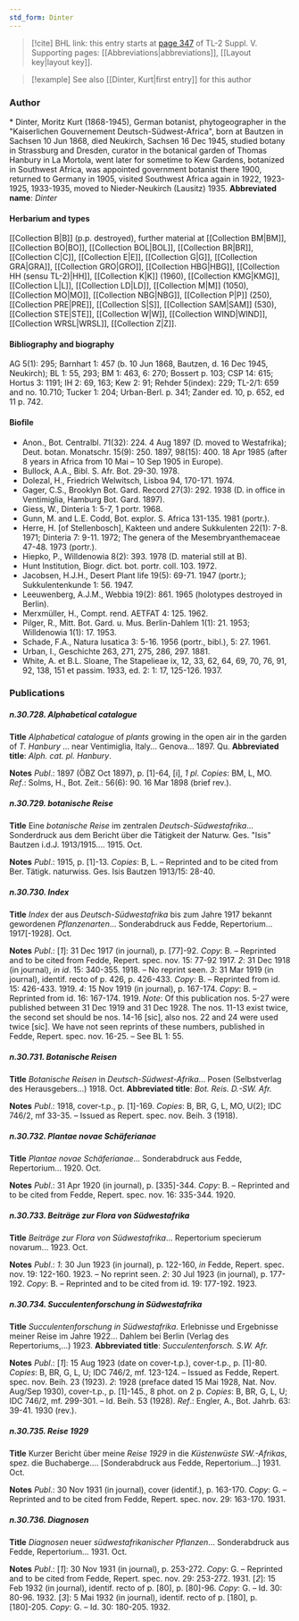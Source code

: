 ```yaml
---
std_form: Dinter
---
```


> [!cite] BHL link: this entry starts at [page 347](https://www.biodiversitylibrary.org/page/33259393) of TL-2 Suppl. V.
> Supporting pages: [[Abbreviations|abbreviations]], [[Layout key|layout key]].

> [!example] See also [[Dinter, Kurt|first entry]] for this author

### Author

\* Dinter, Moritz Kurt (1868-1945), German botanist, phytogeographer in the "Kaiserlichen Gouvernement Deutsch-Südwest-Africa", born at Bautzen in Sachsen 10 Jun 1868, died Neukirch, Sachsen 16 Dec 1945, studied botany in Strassburg and Dresden, curator in the botanical garden of Thomas Hanbury in La Mortola, went later for sometime to Kew Gardens, botanized in Southwest Africa, was appointed government botanist there 1900, returned to Germany in 1905, visited Southwest Africa again in 1922, 1923-1925, 1933-1935, moved to Nieder-Neukirch (Lausitz) 1935. 
**Abbreviated name**: *Dinter*

#### Herbarium and types

[[Collection B|B]] (p.p. destroyed), further material at [[Collection BM|BM]], [[Collection BO|BO]], [[Collection BOL|BOL]], [[Collection BR|BR]], [[Collection C|C]], [[Collection E|E]], [[Collection G|G]], [[Collection GRA|GRA]], [[Collection GRO|GRO]], [[Collection HBG|HBG]], [[Collection HH (sensu TL-2)|HH]], [[Collection K|K]] (1960), [[Collection KMG|KMG]], [[Collection L|L]], [[Collection LD|LD]], [[Collection M|M]] (1050), [[Collection MO|MO]], [[Collection NBG|NBG]], [[Collection P|P]] (250), [[Collection PRE|PRE]], [[Collection S|S]], [[Collection SAM|SAM]] (530), [[Collection STE|STE]], [[Collection W|W]], [[Collection WIND|WIND]], [[Collection WRSL|WRSL]], [[Collection Z|Z]].

#### Bibliography and biography

AG 5(1): 295; Barnhart 1: 457 (b. 10 Jun 1868, Bautzen, d. 16 Dec 1945, Neukirch); BL 1: 55, 293; BM 1: 463, 6: 270; Bossert p. 103; CSP 14: 615; Hortus 3: 1191; IH 2: 69, 163; Kew 2: 91; Rehder 5(index): 229; TL-2/1: 659 and no. 10.710; Tucker 1: 204; Urban-Berl. p. 341; Zander ed. 10, p. 652, ed 11 p. 742.

#### Biofile

- Anon., Bot. Centralbl. 71(32): 224. 4 Aug 1897 (D. moved to Westafrika); Deut. botan. Monatschr. 15(9): 250. 1897, 98(15): 400. 18 Apr 1985 (after 8 years in Africa from 10 Mai – 10 Sep 1905 in Europe).
- Bullock, A.A., Bibl. S. Afr. Bot. 29-30. 1978.
- Dolezal, H., Friedrich Welwitsch, Lisboa 94, 170-171. 1974.
- Gager, C.S., Brooklyn Bot. Gard. Record 27(3): 292. 1938 (D. in office in Ventimiglia, Hamburg Bot. Gard. 1897).
- Giess, W., Dinteria 1: 5-7, 1 portr. 1968.
- Gunn, M. and L.E. Codd, Bot. explor. S. Africa 131-135. 1981 (portr.).
- Herre, H. \[of Stellenbosch\], Kakteen und andere Sukkulenten 22(1): 7-8. 1971; Dinteria 7: 9-11. 1972; The genera of the Mesembryanthemaceae 47-48. 1973 (portr.).
- Hiepko, P., Willdenowia 8(2): 393. 1978 (D. material still at B).
- Hunt Institution, Biogr. dict. bot. portr. coll. 103. 1972.
- Jacobsen, H.J.H., Desert Plant life 19(5): 69-71. 1947 (portr.); Sukkulentenkunde 1: 56. 1947.
- Leeuwenberg, A.J.M., Webbia 19(2): 861. 1965 (holotypes destroyed in Berlin).
- Merxmüller, H., Compt. rend. AETFAT 4: 125. 1962.
- Pilger, R., Mitt. Bot. Gard. u. Mus. Berlin-Dahlem 1(1): 21. 1953; Willdenowia 1(1): 17. 1953.
- Schade, F.A., Natura lusatica 3: 5-16. 1956 (portr., bibl.), 5: 27. 1961.
- Urban, I., Geschichte 263, 271, 275, 286, 297. 1881.
- White, A. et B.L. Sloane, The Stapelieae ix, 12, 33, 62, 64, 69, 70, 76, 91, 92, 138, 151 et passim. 1933, ed. 2: 1: 17, 125-126. 1937.

### Publications

##### n.30.728. Alphabetical catalogue

**Title**
*Alphabetical catalogue* of *plants* growing in the open air in the garden of *T. Hanbury* ... near Ventimiglia, Italy... Genova... 1897. Qu.
**Abbreviated title**: *Alph. cat. pl. Hanbury*.

**Notes**
*Publ*.: 1897 (ÖBZ Oct 1897), p. \[1\]-64, \[i\], *1 pl. Copies*: BM, L, MO.
*Ref*.: Solms, H., Bot. Zeit.: 56(6): 90. 16 Mar 1898 (brief rev.).

##### n.30.729. botanische Reise

**Title**
Eine *botanische Reise* im zentralen *Deutsch-Südwestafrika*... Sonderdruck aus dem Bericht über die Tätigkeit der Naturw. Ges. "Isis" Bautzen i.d.J. 1913/1915.... 1915. Oct.

**Notes**
*Publ*.: 1915, p. \[1\]-13. *Copies*: B, L. – Reprinted and to be cited from Ber. Tätigk. naturwiss. Ges. Isis Bautzen 1913/15: 28-40.

##### n.30.730. Index

**Title**
*Index* der aus *Deutsch-Südwestafrika* bis zum Jahre 1917 bekannt gewordenen *Pflanzenarten*... Sonderabdruck aus Fedde, Repertorium... 1917\[-1928\]. Oct.

**Notes**
*Publ*.: \[*1*\]: 31 Dec 1917 (in journal), p. \[77\]-92. *Copy*: B. – Reprinted and to be cited from Fedde, Repert. spec. nov. 15: 77-92 1917.
*2*: 31 Dec 1918 (in journal), *in id*. 15: 340-355. 1918. – No reprint seen.
*3*: 31 Mar 1919 (in journal), identif. recto of p. 426, p. 426-433. *Copy*: B. – Reprinted from id. 15: 426-433. 1919.
*4*: 15 Nov 1919 (in journal), p. 167-174. *Copy*: B. – Reprinted from id. 16: 167-174. 1919.
*Note*: Of this publication nos. 5-27 were published between 31 Dec 1919 and 31 Dec 1928. The nos. 11-13 exist twice, the second set should be nos. 14-16 \[sic\], also nos. 22 and 24 were used twice \[sic\]. We have not seen reprints of these numbers, published in Fedde, Repert. spec. nov. 16-25. – See BL 1: 55.

##### n.30.731. Botanische Reisen

**Title**
*Botanische Reisen* in *Deutsch-Südwest-Afrika*... Posen (Selbstverlag des Herausgebers...) 1918. Oct.
**Abbreviated title**: *Bot. Reis. D.-SW. Afr.*

**Notes**
*Publ*.: 1918, cover-t.p., p. \[1\]-169. *Copies*: B, BR, G, L, MO, U(2); IDC 746/2, mf 33-35. – Issued as Repert. spec. nov. Beih. 3 (1918).

##### n.30.732. Plantae novae Schäferianae

**Title**
*Plantae novae Schäferianae*... Sonderabdruck aus Fedde, Repertorium... 1920. Oct.

**Notes**
*Publ*.: 31 Apr 1920 (in journal), p. \[335\]-344. *Copy*: B. – Reprinted and to be cited from Fedde, Repert. spec. nov. 16: 335-344. 1920.

##### n.30.733. Beiträge zur Flora von Südwestafrika

**Title**
*Beiträge zur Flora von Südwestafrika*... Repertorium specierum novarum... 1923. Oct.

**Notes**
*Publ*.: *1*: 30 Jun 1923 (in journal), p. 122-160, *in* Fedde, Repert. spec. nov. 19: 122-160. 1923. – No reprint seen.
*2*: 30 Jul 1923 (in journal), p. 177-192. *Copy*: B. – Reprinted and to be cited from id. 19: 177-192. 1923.

##### n.30.734. Succulentenforschung in Südwestafrika

**Title**
*Succulentenforschung in Südwestafrika*. Erlebnisse und Ergebnisse meiner Reise im Jahre 1922... Dahlem bei Berlin (Verlag des Repertoriums,...) 1923.
**Abbreviated title**: *Succulentenforsch. S.W. Afr.*

**Notes**
*Publ*.: \[*1*\]: 15 Aug 1923 (date on cover-t.p.), cover-t.p., p. \[1\]-80. *Copies*: B, BR, G, L, U; IDC 746/2, mf. 123-124. – Issued as Fedde, Repert. spec. nov. Beih. 23 (1923).
*2*: 1928 (preface dated 15 Mai 1928, Nat. Nov. Aug/Sep 1930), cover-t.p., p. \[1\]-145., 8 phot. on 2 p. *Copies*: B, BR, G, L, U; IDC 746/2, mf. 299-301. – Id. Beih. 53 (1928).
*Ref*.: Engler, A., Bot. Jahrb. 63: 39-41. 1930 (rev.).

##### n.30.735. Reise 1929

**Title**
Kurzer Bericht über meine *Reise 1929* in die *Küstenwüste SW.-Afrikas*, spez. die Buchaberge.... \[Sonderabdruck aus Fedde, Repertorium...\] 1931. Oct.

**Notes**
*Publ*.: 30 Nov 1931 (in journal), cover (identif.), p. 163-170. *Copy*: G. – Reprinted and to be cited from Fedde, Repert. spec. nov. 29: 163-170. 1931.

##### n.30.736. Diagnosen

**Title**
*Diagnosen* neuer *südwestafrikanischer Pflanzen*... Sonderabdruck aus Fedde, Repertorium... 1931. Oct.

**Notes**
*Publ*.: \[*1*\]: 30 Nov 1931 (in journal), p. 253-272. *Copy*: G. – Reprinted and to be cited from Fedde, Repert. spec. nov. 29: 253-272. 1931.
\[*2*\]: 15 Feb 1932 (in journal), identif. recto of p. \[80\], p. \[80\]-96. *Copy*: G. – Id. 30: 80-96. 1932.
\[*3*\]: 5 Mai 1932 (in journal), identif. recto of p. \[180\], p. \[180\]-205. *Copy*: G. – Id. 30: 180-205. 1932.

